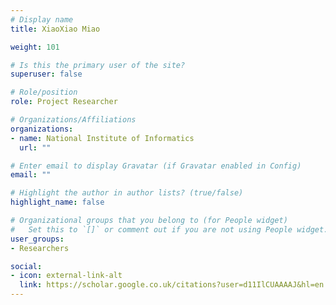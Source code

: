 ```yaml
---
# Display name
title: XiaoXiao Miao

weight: 101

# Is this the primary user of the site?
superuser: false

# Role/position
role: Project Researcher

# Organizations/Affiliations
organizations:
- name: National Institute of Informatics
  url: ""

# Enter email to display Gravatar (if Gravatar enabled in Config)
email: ""

# Highlight the author in author lists? (true/false)
highlight_name: false

# Organizational groups that you belong to (for People widget)
#   Set this to `[]` or comment out if you are not using People widget.
user_groups:
- Researchers

social:
- icon: external-link-alt
  link: https://scholar.google.co.uk/citations?user=d11IlCUAAAAJ&hl=en
---
```

